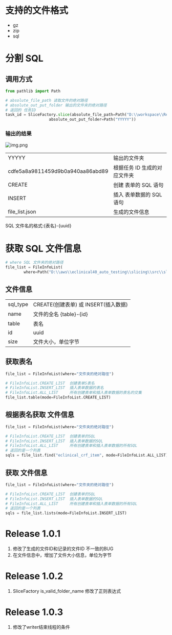 # 支持的文件格式
 - gz
 - zip
 - sql

# 分割 SQL
## 调用方式
```python
from pathlib import Path

# absolute_file_path 读取文件的绝对路径
# absolute_out_put_folder 输出的文件夹的绝对路径
# 返回的 任务ID
task_id = SliceFactory.slice(absolute_file_path=Path("D:\\workspace\\Resources\\eclinical_edc_prod_21_20230630025243.sql.gz"), 
                   absolute_out_put_folder=Path("YYYYY"))

```
### 输出的结果
![img.png](img.png)

|                                  | | 
|----------------------------------| ----- |
| YYYYY                            | 输出的文件夹 |
| cdfe5a8a9811459d9b0a940aa86abd89 | 根据任务 ID 生成的对应文件夹 |
| CREATE                           | 创建 表单的 SQL 语句 |
| INSERT| 插入 表单数据的 SQL 语句 |
| file_list.json | 生成的文件信息 |

SQL 文件名的格式:{表名}-{uuid}

# 获取 SQL 文件信息

```python
# where SQL 文件夹的绝对路径
file_list = FileInfoList(
        where=Path("D:\\aws\\eclinical40_auto_testing\\slicing\\src\\slicing\\XXXX\\89f20cdac717425091fb0fb9220481fe"))
```
## 文件信息
|          |                             |
|----------|-----------------------------|
| sql_type | CREATE(创建表单) 或 INSERT(插入数据) |
 | name     | 文件的全名 {table}-{id}          |
| table    | 表名                          |
| id       | uuid                        |
| size | 文件大小，单位字节                   |

## 获取表名
```python
file_list = FileInfoList(where="文件夹的绝对路径")

# FileInfoList.CREATE_LIST  创建表单S表名
# FileInfoList.INSERT_LIST  插入表单数据的表名
# FileInfoList.ALL_LIST     所有创建表单和插入表单数据的表名的交集
file_list.table(mode=FileInfoList.CREATE_LIST)

```

## 根据表名获取 文件信息
```python
file_list = FileInfoList(where="文件夹的绝对路径")

# FileInfoList.CREATE_LIST  创建表单的SQL
# FileInfoList.INSERT_LIST  插入表单数据的SQL
# FileInfoList.ALL_LIST     所有创建表单和插入表单数据的所有SQL
# 返回的是一个列表
sqls = file_list.find("eclinical_crf_item", mode=FileInfoList.ALL_LIST)
```

## 获取 文件信息
```python
file_list = FileInfoList(where="文件夹的绝对路径")

# FileInfoList.CREATE_LIST  创建表单的SQL
# FileInfoList.INSERT_LIST  插入表单数据的SQL
# FileInfoList.ALL_LIST     所有创建表单和插入表单数据的所有SQL
# 返回的是一个列表
sqls = file_list.lists(mode=FileInfoList.INSERT_LIST)
```

# Release 1.0.1
1. 修改了生成的文件ID和记录的文件ID 不一致的BUG
2. 在文件信息中，增加了文件大小信息，单位为字节
# Release 1.0.2
1. SliceFactory is_valid_folder_name 修改了正则表达式
# Release 1.0.3
1. 修改了writer结束线程的条件